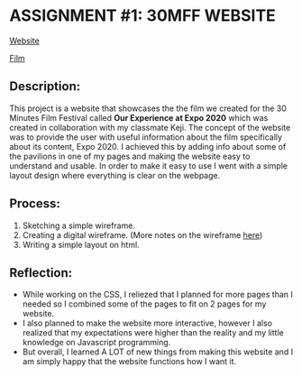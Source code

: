 # ASSIGNMENT #1: 30MFF WEBSITE

[Website]()

[Film](https://youtu.be/2Hf6AP6pgow)

## Description:
This project is a website that showcases the the film we created for the 30 Minutes Film Festival called **Our Experience at Expo 2020** which was created in collaboration with my classmate Keji. The concept of the website was to provide the user with useful information about the film specifically about its content, Expo 2020. I achieved this by adding info about some of the pavilions in one of my pages and making the website easy to understand and usable. In order to make it easy to use I went with a simple layout design where everything is clear on the webpage.

## Process:
1. Sketching a simple wireframe.
2. Creating a digital wireframe. (More notes on the wireframe [here](https://github.com/SalamaAlmheiri/CommLab/tree/main/Wireframe))
3. Writing a simple layout on html.

## Reflection:
- While working on the CSS, I reliezed that I planned for more pages than I needed so I combined some of the pages to fit on 2 pages for my website.
- I also planned to make the website more interactive, however I also realized that my expectations were higher than the reality and my little knowledge on Javascript programming.
- But overall, I learned A LOT of new things from making this website and I am simply happy that the website functions how I want it.

